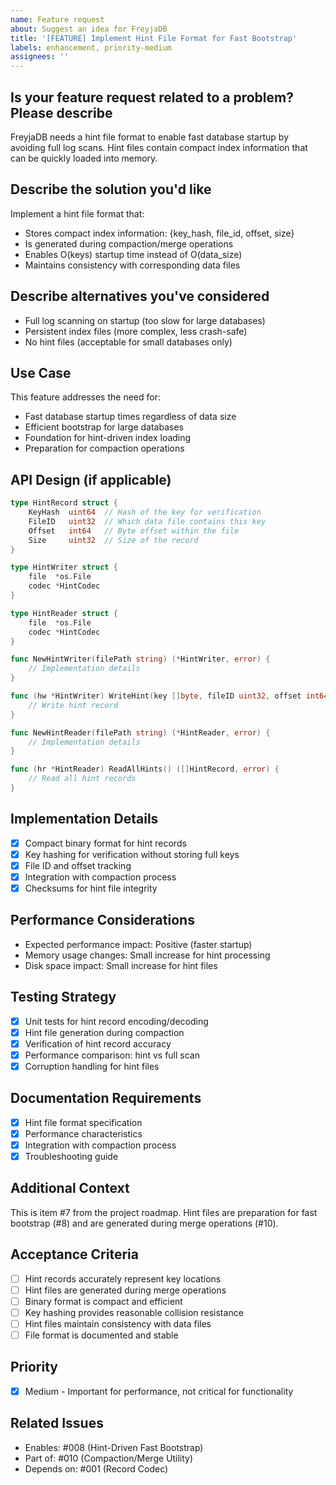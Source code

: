 ```yaml
---
name: Feature request
about: Suggest an idea for FreyjaDB
title: '[FEATURE] Implement Hint File Format for Fast Bootstrap'
labels: enhancement, priority-medium
assignees: ''
---
```


## Is your feature request related to a problem? Please describe

FreyjaDB needs a hint file format to enable fast database startup by avoiding full log scans. Hint files contain compact index information that can be quickly loaded into memory.

## Describe the solution you'd like

Implement a hint file format that:

- Stores compact index information: {key_hash, file_id, offset, size}
- Is generated during compaction/merge operations
- Enables O(keys) startup time instead of O(data_size)
- Maintains consistency with corresponding data files

## Describe alternatives you've considered

- Full log scanning on startup (too slow for large databases)
- Persistent index files (more complex, less crash-safe)
- No hint files (acceptable for small databases only)

## Use Case

This feature addresses the need for:

- Fast database startup times regardless of data size
- Efficient bootstrap for large databases
- Foundation for hint-driven index loading
- Preparation for compaction operations

## API Design (if applicable)

```go
type HintRecord struct {
    KeyHash  uint64  // Hash of the key for verification
    FileID   uint32  // Which data file contains this key
    Offset   int64   // Byte offset within the file
    Size     uint32  // Size of the record
}

type HintWriter struct {
    file  *os.File
    codec *HintCodec
}

type HintReader struct {
    file  *os.File
    codec *HintCodec
}

func NewHintWriter(filePath string) (*HintWriter, error) {
    // Implementation details
}

func (hw *HintWriter) WriteHint(key []byte, fileID uint32, offset int64, size uint32) error {
    // Write hint record
}

func NewHintReader(filePath string) (*HintReader, error) {
    // Implementation details
}

func (hr *HintReader) ReadAllHints() ([]HintRecord, error) {
    // Read all hint records
}
```

## Implementation Details

- [x] Compact binary format for hint records
- [x] Key hashing for verification without storing full keys
- [x] File ID and offset tracking
- [x] Integration with compaction process
- [x] Checksums for hint file integrity

## Performance Considerations

- Expected performance impact: Positive (faster startup)
- Memory usage changes: Small increase for hint processing
- Disk space impact: Small increase for hint files

## Testing Strategy

- [x] Unit tests for hint record encoding/decoding
- [x] Hint file generation during compaction
- [x] Verification of hint record accuracy
- [x] Performance comparison: hint vs full scan
- [x] Corruption handling for hint files

## Documentation Requirements

- [x] Hint file format specification
- [x] Performance characteristics
- [x] Integration with compaction process
- [x] Troubleshooting guide

## Additional Context

This is item #7 from the project roadmap. Hint files are preparation for fast bootstrap (#8) and are generated during merge operations (#10).

## Acceptance Criteria

- [ ] Hint records accurately represent key locations
- [ ] Hint files are generated during merge operations
- [ ] Binary format is compact and efficient
- [ ] Key hashing provides reasonable collision resistance
- [ ] Hint files maintain consistency with data files
- [ ] File format is documented and stable

## Priority

- [x] Medium - Important for performance, not critical for functionality

## Related Issues

- Enables: #008 (Hint-Driven Fast Bootstrap)
- Part of: #010 (Compaction/Merge Utility)
- Depends on: #001 (Record Codec)
